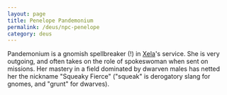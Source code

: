 ```yaml
---
layout: page
title: Penelope Pandemonium
permalink: /deus/npc-penelope
category: deus
---
```

Pandemonium is a gnomish spellbreaker (!) in [Xela](npc-xela)'s service. She is very outgoing, and often takes on the role of spokeswoman when sent on missions. Her mastery in a field dominated by dwarven males has netted her the nickname &quot;Squeaky Fierce&quot; (&quot;squeak&quot; is derogatory slang for gnomes, and &quot;grunt&quot; for dwarves).
